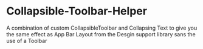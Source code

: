 # Collapsible-Toolbar-Helper
A combination of custom CollapsibleToolbar and Collapsing Text to give you the same effect as App Bar Layout from the Desgin support library sans the use of a Toolbar
